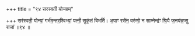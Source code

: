 +++
title = "९४ सरस्वती योन्याम्"

+++
सर॑स्वती॒ योन्यां॒ गर्भ॑म॒न्तर॒श्विभ्यां॒ पत्नी॒ सुकृ॑तं बिभर्ति। अ॒पाꣳ रसे॑न॒ वरु॑णो॒ न साम्नेन्द्र॑ꣳ श्रि॒यै ज॒नय॑न्न॒प्सु राजा॑ ॥९४ ॥